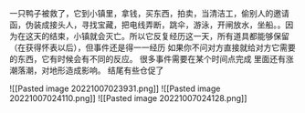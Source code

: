一只鸭子被救了，它到小镇里，拿钱，买东西，拍卖，当清洁工，偷别人的邀请函，伪装成接头人，寻找宝藏，把电线弄断，跳伞，游泳，开闸放水，坐船。。因为在这天的结束，小镇就会灭亡。所以它反复经历这一天，所有道具都能够保留（在获得怀表以后），但事件还是得一一经历
如果你不问对方直接就给对方它需要的东西，它有时候会有不同的反应。
很多事件需要在某个时间点完成
里面还有涨潮落潮，对地形造成影响。
结尾有些仓促了



![[Pasted image 20221007023931.png]]
![[Pasted image 20221007024110.png]]
![[Pasted image 20221007024128.png]]